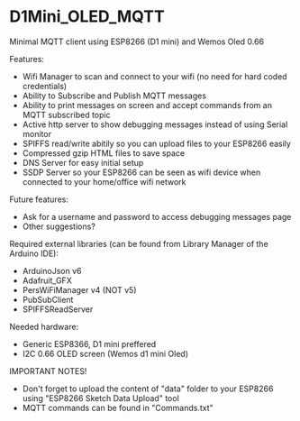 # D1Mini_OLED_MQTT
Minimal MQTT client using ESP8266 (D1 mini) and Wemos Oled 0.66 

Features:
* Wifi Manager to scan and connect to your wifi (no need for hard coded credentials)
* Ability to Subscribe and Publish MQTT messages
* Ability to print messages on screen and accept commands from an MQTT subscribed topic 
* Active http server to show debugging messages instead of using Serial monitor
* SPIFFS read/write abitily so you can upload files to your ESP8266 easily
* Compressed gzip HTML files to save space
* DNS Server for easy initial setup
* SSDP Server so your ESP8266 can be seen as wifi device when connected to your home/office wifi network


Future features:
* Ask for a username and password to access debugging messages page
* Other suggestions? 

Required external libraries (can be found from Library Manager of the Arduino IDE):
* ArduinoJson v6
* Adafruit_GFX
* PersWiFiManager v4 (NOT v5)
* PubSubClient
* SPIFFSReadServer

Needed hardware:
* Generic ESP8366, D1 mini preffered
* I2C 0.66 OLED screen (Wemos d1 mini Oled)


IMPORTANT NOTES!
* Don't forget to upload the content of "data" folder to your ESP8266 using "ESP8266 Sketch Data Upload" tool
* MQTT commands can be found in "Commands.txt"

